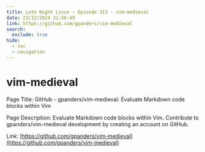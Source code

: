 ```yaml
---
title: Late Night Linux – Episode 313 - vim-medieval
date: 23/12/2024 21:56:49
link: https://github.com/gpanders/vim-medieval
search:
  exclude: true
hide:
  - toc
  - navigation
---
```


# vim-medieval

Page Title: GitHub - gpanders/vim-medieval: Evaluate Markdown code blocks within Vim

Page Description: Evaluate Markdown code blocks within Vim. Contribute to gpanders/vim-medieval development by creating an account on GitHub. 

Link: [https://github.com/gpanders/vim-medieval](https://github.com/gpanders/vim-medieval)